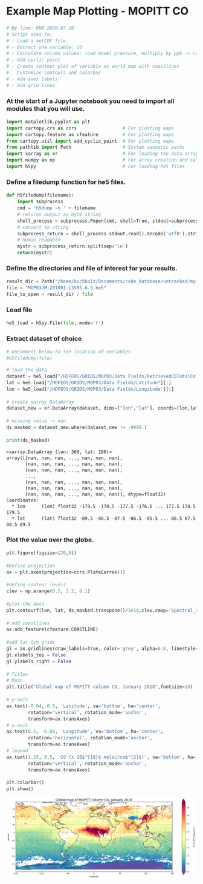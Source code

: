 # Example Map Plotting - MOPITT CO


```python
# By line: RRB 2020-07-20
# Script aims to:
# - Load a netCDF file
# - Extract one variable: CO
# - Calculate column values: load model pressure, multiply by ppb -> column conversion factor
# - Add cyclic point
# - Create contour plot of variable as world map with coastlines
# - Customize contours and colorbar
# - Add axes labels
# - Add grid lines
```

### At the start of a Jupyter notebook you need to import all modules that you will use.


```python
import matplotlib.pyplot as plt
import cartopy.crs as ccrs                 # For plotting maps
import cartopy.feature as cfeature         # For plotting maps
from cartopy.util import add_cyclic_point  # For plotting maps
from pathlib import Path                   # System agnostic paths
import xarray as xr                        # For loading the data arrays
import numpy as np                         # For array creation and calculations
import h5py                                # For loading he5 files
```

### Define a filedump function for he5 files.


```python
def h5filedump(filename):
    import subprocess
    cmd = 'h5dump -n ' + filename
    # returns output as byte string
    shell_process = subprocess.Popen(cmd, shell=True, stdout=subprocess.PIPE)
    # convert to string
    subprocess_return = shell_process.stdout.read().decode('utf8').strip()
    # Human readable
    mystr = subprocess_return.split(sep='\n')
    return(mystr)
```

### Define the directories and file of interest for your results.


```python
result_dir = Path("/home/buchholz/Documents/code_database/untracked/my-notebook/CAM_Chem_examples")
file = "MOP03JM-201801-L3V95.6.3.he5"
file_to_open = result_dir / file
```

### Load file


```python
he5_load = h5py.File(file, mode='r')
```

### Extract dataset of choice


```python
# Uncomment below to see location of variables
#h5filedump(file)
```


```python
# load the data
dataset = he5_load["/HDFEOS/GRIDS/MOP03/Data Fields/RetrievedCOTotalColumnDay"][:]
lat = he5_load["/HDFEOS/GRIDS/MOP03/Data Fields/Latitude"][:]
lon = he5_load["/HDFEOS/GRIDS/MOP03/Data Fields/Longitude"][:]

# create xarray DataArray
dataset_new = xr.DataArray(dataset, dims=["lon","lat"], coords=[lon,lat])

# missing value -> nan
ds_masked = dataset_new.where(dataset_new != -9999.)

print(ds_masked)
```

    <xarray.DataArray (lon: 360, lat: 180)>
    array([[nan, nan, nan, ..., nan, nan, nan],
           [nan, nan, nan, ..., nan, nan, nan],
           [nan, nan, nan, ..., nan, nan, nan],
           ...,
           [nan, nan, nan, ..., nan, nan, nan],
           [nan, nan, nan, ..., nan, nan, nan],
           [nan, nan, nan, ..., nan, nan, nan]], dtype=float32)
    Coordinates:
      * lon      (lon) float32 -179.5 -178.5 -177.5 -176.5 ... 177.5 178.5 179.5
      * lat      (lat) float32 -89.5 -88.5 -87.5 -86.5 -85.5 ... 86.5 87.5 88.5 89.5


### Plot the value over the globe.


```python
plt.figure(figsize=(20,8))

#Define projection
ax = plt.axes(projection=ccrs.PlateCarree())

#define contour levels
clev = np.arange(0.5, 3.2, 0.1)

#plot the data
plt.contourf(lon, lat, ds_masked.transpose()/1e18,clev,cmap='Spectral_r',extend='both')

# add coastlines
ax.add_feature(cfeature.COASTLINE)

#add lat lon grids
gl = ax.gridlines(draw_labels=True, color='grey', alpha=0.8, linestyle='--')
gl.xlabels_top = False
gl.ylabels_right = False

# Titles
# Main
plt.title("Global map of MOPITT column CO, January 2018",fontsize=18)

# y-axis
ax.text(-0.04, 0.5, 'Latitude', va='bottom', ha='center',
        rotation='vertical', rotation_mode='anchor',
        transform=ax.transAxes)
# x-axis
ax.text(0.5, -0.08, 'Longitude', va='bottom', ha='center',
        rotation='horizontal', rotation_mode='anchor',
        transform=ax.transAxes)
# legend
ax.text(1.15, 0.5, 'CO (x 10$^{18}$ molec/cm$^{2}$)', va='bottom', ha='center',
        rotation='vertical', rotation_mode='anchor',
        transform=ax.transAxes)

plt.colorbar()
plt.show() 
```


![png](plot_map_basic_co_satellite_files/plot_map_basic_co_satellite_14_0.png)

